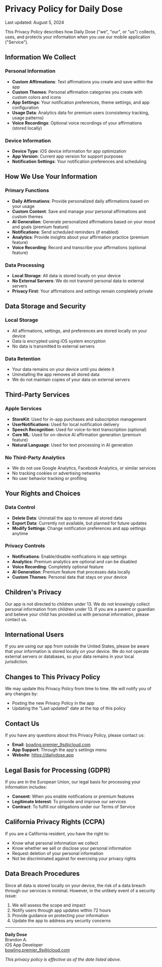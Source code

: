 # Privacy Policy for Daily Dose

Last updated: August 5, 2024

This Privacy Policy describes how Daily Dose ("we", "our", or "us") collects, uses, and protects your information when you use our mobile application ("Service").

## Information We Collect

### Personal Information

- **Custom Affirmations**: Text affirmations you create and save within the app
- **Custom Themes**: Personal affirmation categories you create with custom colors and icons
- **App Settings**: Your notification preferences, theme settings, and app configuration
- **Usage Data**: Analytics data for premium users (consistency tracking, usage patterns)
- **Voice Recordings**: Optional voice recordings of your affirmations (stored locally)

### Device Information

- **Device Type**: iOS device information for app optimization
- **App Version**: Current app version for support purposes
- **Notification Settings**: Your notification preferences and scheduling

## How We Use Your Information

### Primary Functions

- **Daily Affirmations**: Provide personalized daily affirmations based on your usage
- **Custom Content**: Save and manage your personal affirmations and custom themes
- **AI Generation**: Generate personalized affirmations based on your mood and goals (premium feature)
- **Notifications**: Send scheduled reminders (if enabled)
- **Analytics**: Provide insights about your affirmation practice (premium feature)
- **Voice Recording**: Record and transcribe your affirmations (optional feature)

### Data Processing

- **Local Storage**: All data is stored locally on your device
- **No External Servers**: We do not transmit personal data to external servers
- **Privacy First**: Your affirmations and settings remain completely private

## Data Storage and Security

### Local Storage

- All affirmations, settings, and preferences are stored locally on your device
- Data is encrypted using iOS system encryption
- No data is transmitted to external servers

### Data Retention

- Your data remains on your device until you delete it
- Uninstalling the app removes all stored data
- We do not maintain copies of your data on external servers

## Third-Party Services

### Apple Services

- **StoreKit**: Used for in-app purchases and subscription management
- **UserNotifications**: Used for local notification delivery
- **Speech Recognition**: Used for voice-to-text transcription (optional)
- **Core ML**: Used for on-device AI affirmation generation (premium feature)
- **Natural Language**: Used for text processing in AI generation

### No Third-Party Analytics

- We do not use Google Analytics, Facebook Analytics, or similar services
- No tracking cookies or advertising networks
- No user behavior tracking or profiling

## Your Rights and Choices

### Data Control

- **Delete Data**: Uninstall the app to remove all stored data
- **Export Data**: Currently not available, but planned for future updates
- **Modify Settings**: Change notification preferences and app settings anytime

### Privacy Controls

- **Notifications**: Enable/disable notifications in app settings
- **Analytics**: Premium analytics are optional and can be disabled
- **Voice Recording**: Completely optional feature
- **AI Generation**: Premium feature that processes data locally
- **Custom Themes**: Personal data that stays on your device

## Children's Privacy

Our app is not directed to children under 13. We do not knowingly collect personal information from children under 13. If you are a parent or guardian and believe your child has provided us with personal information, please contact us.

## International Users

If you are using our app from outside the United States, please be aware that your information is stored locally on your device. We do not operate external servers or databases, so your data remains in your local jurisdiction.

## Changes to This Privacy Policy

We may update this Privacy Policy from time to time. We will notify you of any changes by:

- Posting the new Privacy Policy in the app
- Updating the "Last updated" date at the top of this policy

## Contact Us

If you have any questions about this Privacy Policy, please contact us:

- **Email**: bowling.premier_9s@icloud.com
- **App Support**: Through the app's settings menu
- **Website**: https://dailydose.app

## Legal Basis for Processing (GDPR)

If you are in the European Union, our legal basis for processing your information includes:

- **Consent**: When you enable notifications or premium features
- **Legitimate Interest**: To provide and improve our services
- **Contract**: To fulfill our obligations under our Terms of Service

## California Privacy Rights (CCPA)

If you are a California resident, you have the right to:

- Know what personal information we collect
- Know whether we sell or disclose your personal information
- Request deletion of your personal information
- Not be discriminated against for exercising your privacy rights

## Data Breach Procedures

Since all data is stored locally on your device, the risk of a data breach through our services is minimal. However, in the unlikely event of a security issue:

1. We will assess the scope and impact
2. Notify users through app updates within 72 hours
3. Provide guidance on protecting your information
4. Update the app to address any security concerns

---

**Daily Dose**  
Brandon A.  
iOS App Developer  
bowling.premier_9s@icloud.com

_This privacy policy is effective as of the date listed above._
